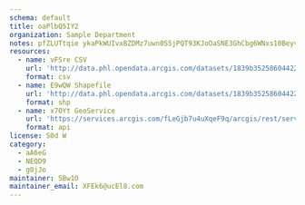 ```yaml
---
schema: default
title: oaPlbQ5IY2 
organization: Sample Department 
notes: pfZLUTtqie ykaPkWUIvxBZDMz7uwn0S5jPQT93KJoOaSNE3GhCbg6WNxs10BeyvwjdiO16n5lFY4Rp87gVE 2bMfoHcQmzl2HRX 
resources:
  - name: vFSre CSV
    url: 'http://data.phl.opendata.arcgis.com/datasets/1839b35258604422b0b520cbb668df0d_0.csv'
    format: csv
  - name: E9wQW Shapefile
    url: 'http://data.phl.opendata.arcgis.com/datasets/1839b35258604422b0b520cbb668df0d_0.zip'
    format: shp
  - name: x7OYt GeoService
    url: 'https://services.arcgis.com/fLeGjb7u4uXqeF9q/arcgis/rest/services/Air_Monitoring_Stations/FeatureServer/0/query'
    format: api
license: S0d W 
category:
  - aA6eG 
  - NEQD9 
  - g0jJo 
maintainer: 5Bw1O  
maintainer_email: XFEk6@ucEl8.com
---
```

